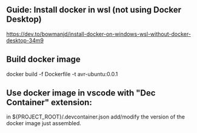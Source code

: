 ## Guide: Install docker in wsl (not using Docker Desktop)
https://dev.to/bowmanjd/install-docker-on-windows-wsl-without-docker-desktop-34m9

## Build docker image
docker build -f Dockerfile -t avr-ubuntu:0.0.1

## Use docker image in vscode with "Dec Container" extension:
in ${PROJECT_ROOT}/.devcontainer.json add/modify the version of the docker image just assembled.